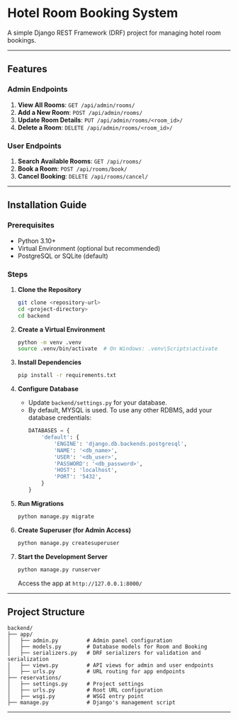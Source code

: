 # Hotel Room Booking System

A simple Django REST Framework (DRF) project for managing hotel room bookings.

---

## Features

### Admin Endpoints
1. **View All Rooms**: `GET /api/admin/rooms/`
2. **Add a New Room**: `POST /api/admin/rooms/`
3. **Update Room Details**: `PUT /api/admin/rooms/<room_id>/`
4. **Delete a Room**: `DELETE /api/admin/rooms/<room_id>/`

### User Endpoints
1. **Search Available Rooms**: `GET /api/rooms/`
2. **Book a Room**: `POST /api/rooms/book/`
3. **Cancel Booking**: `DELETE /api/rooms/cancel/`

---

## Installation Guide

### Prerequisites
- Python 3.10+
- Virtual Environment (optional but recommended)
- PostgreSQL or SQLite (default)

### Steps

1. **Clone the Repository**
   ```bash
   git clone <repository-url>
   cd <project-directory>
   cd backend
   ```

2. **Create a Virtual Environment**
   ```bash
   python -m venv .venv
   source .venv/bin/activate  # On Windows: .venv\Scripts\activate
   ```

3. **Install Dependencies**
   ```bash
   pip install -r requirements.txt
   ```

4. **Configure Database**
   - Update `backend/settings.py` for your database.
   - By default, MYSQL is used. To use any other RDBMS, add your database credentials:
     ```python
     DATABASES = {
         'default': {
             'ENGINE': 'django.db.backends.postgresql',
             'NAME': '<db_name>',
             'USER': '<db_user>',
             'PASSWORD': '<db_password>',
             'HOST': 'localhost',
             'PORT': '5432',
         }
     }
     ```

5. **Run Migrations**
   ```bash
   python manage.py migrate
   ```

6. **Create Superuser (for Admin Access)**
   ```bash
   python manage.py createsuperuser
   ```

7. **Start the Development Server**
   ```bash
   python manage.py runserver
   ```
   Access the app at `http://127.0.0.1:8000/`

---

## Project Structure

```
backend/
├── app/
│   ├── admin.py         # Admin panel configuration
│   ├── models.py        # Database models for Room and Booking
│   ├── serializers.py   # DRF serializers for validation and serialization
│   ├── views.py         # API views for admin and user endpoints
│   ├── urls.py          # URL routing for app endpoints
├── reservations/
│   ├── settings.py      # Project settings
│   ├── urls.py          # Root URL configuration
│   ├── wsgi.py          # WSGI entry point
├── manage.py            # Django's management script
```

---
